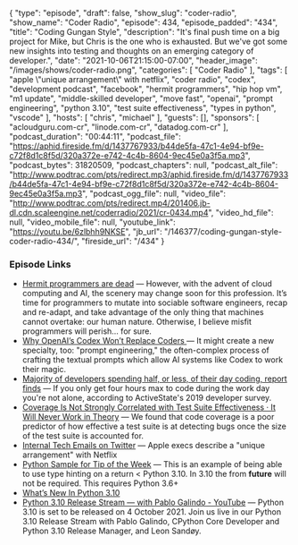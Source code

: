 {
  "type": "episode",
  "draft": false,
  "show_slug": "coder-radio",
  "show_name": "Coder Radio",
  "episode": 434,
  "episode_padded": "434",
  "title": "Coding Gungan Style",
  "description": "It's final push time on a big project for Mike, but Chris is the one who is exhausted.  But we've got some new insights into testing and thoughts on an emerging category of developer.",
  "date": "2021-10-06T21:15:00-07:00",
  "header_image": "/images/shows/coder-radio.png",
  "categories": [
    "Coder Radio"
  ],
  "tags": [
    "apple \\\"unique arrangement\\\" with netflix",
    "coder radio",
    "codex",
    "development podcast",
    "facebook",
    "hermit programmers",
    "hip hop vm",
    "m1 update",
    "middle-skilled developer",
    "move fast",
    "openai",
    "prompt engineering",
    "python 3.10",
    "test suite effectiveness",
    "types in python",
    "vscode"
  ],
  "hosts": [
    "chris",
    "michael"
  ],
  "guests": [],
  "sponsors": [
    "acloudguru.com-cr",
    "linode.com-cr",
    "datadog.com-cr"
  ],
  "podcast_duration": "00:44:11",
  "podcast_file": "https://aphid.fireside.fm/d/1437767933/b44de5fa-47c1-4e94-bf9e-c72f8d1c8f5d/320a372e-e742-4c4b-8604-9ec45e0a3f5a.mp3",
  "podcast_bytes": 31820509,
  "podcast_chapters": null,
  "podcast_alt_file": "http://www.podtrac.com/pts/redirect.mp3/aphid.fireside.fm/d/1437767933/b44de5fa-47c1-4e94-bf9e-c72f8d1c8f5d/320a372e-e742-4c4b-8604-9ec45e0a3f5a.mp3",
  "podcast_ogg_file": null,
  "video_file": "http://www.podtrac.com/pts/redirect.mp4/201406.jb-dl.cdn.scaleengine.net/coderradio/2021/cr-0434.mp4",
  "video_hd_file": null,
  "video_mobile_file": null,
  "youtube_link": "https://youtu.be/6zlbhh9NKSE",
  "jb_url": "/146377/coding-gungan-style-coder-radio-434/",
  "fireside_url": "/434"
}


### Episode Links

  * [Hermit programmers are dead](https://www.cesarsotovalero.net/blog/hermit-programmers-are-dead.html "Hermit programmers are dead") — However, with the advent of cloud computing and AI, the scenery may change soon for this profession. It’s time for programmers to mutate into sociable software engineers, recap and re-adapt, and take advantage of the only thing that machines cannot overtake: our human nature. Otherwise, I believe misfit programmers will perish… for sure.
  * [Why OpenAI’s Codex Won’t Replace Coders ](https://spectrum-ieee-org.cdn.ampproject.org/c/s/spectrum.ieee.org/amp/openai-wont-replace-coders-2655177877 "Why OpenAI’s Codex Won’t Replace Coders ") — It might create a new specialty, too: "prompt engineering," the often-complex process of crafting the textual prompts which allow AI systems like Codex to work their magic.
  * [Majority of developers spending half, or less, of their day coding, report finds](https://www.techrepublic.com/article/majority-of-developers-spending-half-or-less-of-their-day-coding-report-finds/ "Majority of developers spending half, or less, of their day coding, report finds") — If you only get four hours max to code during the work day you're not alone, according to ActiveState's 2019 developer survey. 
  * [Coverage Is Not Strongly Correlated with Test Suite Effectiveness · It Will Never Work in Theory](https://neverworkintheory.org/2021/09/24/coverage-is-not-strongly-correlated-with-test-suite-effectiveness.html "Coverage Is Not Strongly Correlated with Test Suite Effectiveness · It Will Never Work in Theory") — We found that code coverage is a poor predictor of how effective a test suite is at detecting bugs once the size of the test suite is accounted for. 
  * [Internal Tech Emails on Twitter](https://twitter.com/TechEmails/status/1444367219509637123 "Internal Tech Emails on Twitter") — Apple execs describe a "unique arrangement" with Netflix
  * [Python Sample for Tip of the Week](https://gist.github.com/dominickm/cf4b019fc098f2c3b10a25bd645ce52b "Python Sample for Tip of the Week") — This is an example of being able to use type hinting on a return < Python 3.10. In 3.10 the from __future__ will not be required. This requires Python 3.6+
  * [What’s New In Python 3.10](https://docs.python.org/3.10/whatsnew/3.10.html "What’s New In Python 3.10")
  * [Python 3.10 Release Stream — with Pablo Galindo - YouTube](https://www.youtube.com/watch?v=AHT2l3hcIJg "Python 3.10 Release Stream — with Pablo Galindo - YouTube") — Python 3.10 is set to be released on 4 October 2021. Join us live in our Python 3.10 Release Stream with Pablo Galindo, CPython Core Developer and Python 3.10 Release Manager, and Leon Sandøy.


